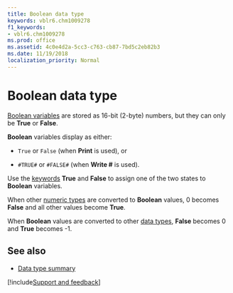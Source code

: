 ```yaml
---
title: Boolean data type
keywords: vblr6.chm1009278
f1_keywords:
- vblr6.chm1009278
ms.prod: office
ms.assetid: 4c0e4d2a-5cc3-c763-cb87-7bd5c2eb82b3
ms.date: 11/19/2018 
localization_priority: Normal
---
```



# Boolean data type

[Boolean variables](../../Glossary/vbe-glossary.md#boolean-data-type) are stored as 16-bit (2-byte) numbers, but they can only be **True** or **False**. 

**Boolean** variables display as either:

- `True` or `False` (when **Print** is used), or 

- `#TRUE#` or `#FALSE#` (when **Write #** is used). 

Use the [keywords](../../Glossary/vbe-glossary.md#keyword) **True** and **False** to assign one of the two states to **Boolean** variables.

When other [numeric types](../../Glossary/vbe-glossary.md#numeric-type) are converted to **Boolean** values, 0 becomes **False** and all other values become **True**. 

When **Boolean** values are converted to other [data types](../../Glossary/vbe-glossary.md#data-type), **False** becomes 0 and **True** becomes -1.

## See also

- [Data type summary](data-type-summary.md)

[!include[Support and feedback](~/includes/feedback-boilerplate.md)]
